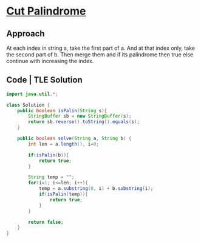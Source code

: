 # [Cut Palindrome](https://binarysearch.com/problems/Cut-Palindrome)

## Approach

At each index in string a, take the first part of a. And at that index only, take the second part of b. Then merge them and if its palindrome then true else continue with increasing the index.

## Code | TLE Solution

```java
import java.util.*;

class Solution {
    public boolean isPalin(String s){
        StringBuffer sb = new StringBuffer(s);
        return sb.reverse().toString().equals(s);
    }

    public boolean solve(String a, String b) {
        int len = a.length(), i=0;

        if(isPalin(b)){
            return true;
        }

        String temp = "";
        for(i=1; i<=len; i++){
            temp = a.substring(0, i) + b.substring(i);
            if(isPalin(temp)){
                return true;
            }
        }

        return false;
    }
}

```